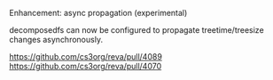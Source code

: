 Enhancement: async propagation (experimental)

decomposedfs can now be configured to propagate treetime/treesize changes asynchronously.

https://github.com/cs3org/reva/pull/4089
https://github.com/cs3org/reva/pull/4070
